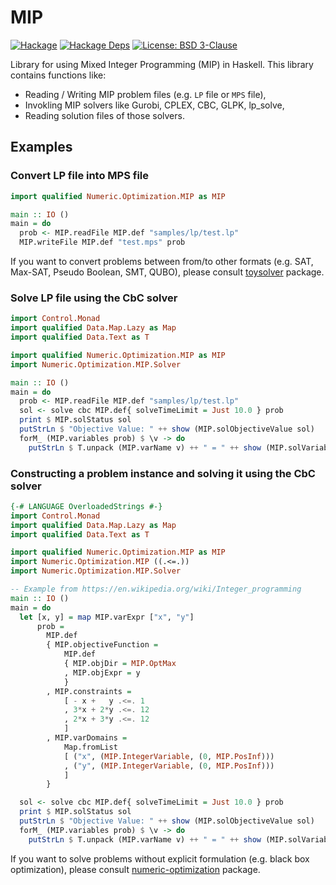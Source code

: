 # MIP

[![Hackage](https://img.shields.io/hackage/v/MIP.svg)](https://hackage.haskell.org/package/MIP)
[![Hackage Deps](https://img.shields.io/hackage-deps/v/MIP.svg)](https://packdeps.haskellers.com/feed?needle=MIP)
[![License: BSD 3-Clause](https://img.shields.io/badge/License-BSD%203--Clause-blue.svg)](https://opensource.org/licenses/BSD-3-Clause)

Library for using Mixed Integer Programming (MIP) in Haskell.
This library contains functions like:

* Reading / Writing MIP problem files (e.g. `LP` file or `MPS` file),
* Invokling MIP solvers like Gurobi, CPLEX, CBC, GLPK, lp_solve,
* Reading solution files of those solvers.

## Examples

### Convert LP file into MPS file

```haskell
import qualified Numeric.Optimization.MIP as MIP

main :: IO ()
main = do
  prob <- MIP.readFile MIP.def "samples/lp/test.lp"
  MIP.writeFile MIP.def "test.mps" prob
```

If you want to convert problems between from/to other formats (e.g. SAT, Max-SAT, Pseudo Boolean, SMT, QUBO), please consult [toysolver](https://hackage.haskell.org/package/toysolver) package.

### Solve LP file using the CbC solver


```haskell
import Control.Monad
import qualified Data.Map.Lazy as Map
import qualified Data.Text as T

import qualified Numeric.Optimization.MIP as MIP
import Numeric.Optimization.MIP.Solver

main :: IO ()
main = do
  prob <- MIP.readFile MIP.def "samples/lp/test.lp"
  sol <- solve cbc MIP.def{ solveTimeLimit = Just 10.0 } prob
  print $ MIP.solStatus sol
  putStrLn $ "Objective Value: " ++ show (MIP.solObjectiveValue sol)
  forM_ (MIP.variables prob) $ \v -> do
    putStrLn $ T.unpack (MIP.varName v) ++ " = " ++ show (MIP.solVariables sol Map.! v)
```

### Constructing a problem instance and solving it using the CbC solver

```haskell
{-# LANGUAGE OverloadedStrings #-}
import Control.Monad
import qualified Data.Map.Lazy as Map
import qualified Data.Text as T

import qualified Numeric.Optimization.MIP as MIP
import Numeric.Optimization.MIP ((.<=.))
import Numeric.Optimization.MIP.Solver

-- Example from https://en.wikipedia.org/wiki/Integer_programming
main :: IO ()
main = do
  let [x, y] = map MIP.varExpr ["x", "y"]
      prob =
        MIP.def
        { MIP.objectiveFunction =
            MIP.def
            { MIP.objDir = MIP.OptMax
            , MIP.objExpr = y
            }
        , MIP.constraints =
            [ - x +   y .<=. 1
            , 3*x + 2*y .<=. 12
            , 2*x + 3*y .<=. 12
            ]
        , MIP.varDomains =
            Map.fromList
            [ ("x", (MIP.IntegerVariable, (0, MIP.PosInf)))
            , ("y", (MIP.IntegerVariable, (0, MIP.PosInf)))
            ]
        }

  sol <- solve cbc MIP.def{ solveTimeLimit = Just 10.0 } prob
  print $ MIP.solStatus sol
  putStrLn $ "Objective Value: " ++ show (MIP.solObjectiveValue sol)
  forM_ (MIP.variables prob) $ \v -> do
    putStrLn $ T.unpack (MIP.varName v) ++ " = " ++ show (MIP.solVariables sol Map.! v)
```

If you want to solve problems without explicit formulation (e.g. black box optimization), please consult [numeric-optimization](https://hackage.haskell.org/package/numeric-optimization) package.
